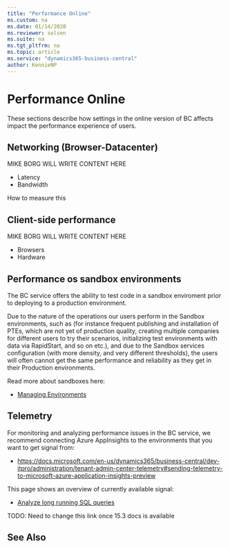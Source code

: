 ```yaml
---
title: "Performance Online"
ms.custom: na
ms.date: 01/14/2020
ms.reviewer: solsen
ms.suite: na
ms.tgt_pltfrm: na
ms.topic: article
ms.service: "dynamics365-business-central"
author: KennieNP
---
```


# Performance Online
These sections describe how settings in the online version of BC affects impact the performance experience of users. 

## Networking (Browser-Datacenter)
MIKE BORG WILL WRITE CONTENT HERE
- Latency
- Bandwidth 

How to measure this


## Client-side performance
MIKE BORG WILL WRITE CONTENT HERE
- Browsers
- Hardware

## Performance os sandbox environments
The BC service offers the ability to test code in a sandbox enviroment prior to deploying to a production environment. 

Due to the nature of the operations our users perform in the Sandbox environments, such as  (for instance frequent publishing and installation of PTEs, which are not yet of production quality, creating multiple companies for different users to try their scenarios, initializing test environments with data via RapidStart, and so on etc.), and due to the Sandbox services configuration (with more density, and very different thresholds), the users will often cannot get the same performance and reliability as they get in their Production environments.  

Read more about sandboxes here:
- [Managing Environments](../administration/tenant-admin-center-environments.md)

## Telemetry
For monitoring and analyzing performance issues in the BC service, we recommend connecting Azure AppInsights to the environments that you want to get signal from:
- https://docs.microsoft.com/en-us/dynamics365/business-central/dev-itpro/administration/tenant-admin-center-telemetry#sending-telemetry-to-microsoft-azure-application-insights-preview

This page shows an overview of currently available signal:
- [Analyze long running SQL queries](../administration/tenant-admin-center-telemetry#analyze-long-running-sql-queries.md)

TODO: Need to change this link once 15.3 docs is available


## See Also
